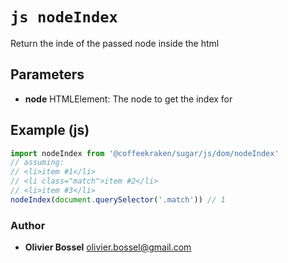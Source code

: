


<!-- @namespace    sugar.js.dom -->
<!-- @name    nodeIndex -->

# ```js nodeIndex ```


Return the inde of the passed node inside the html

## Parameters

- **node**  HTMLElement: The node to get the index for



## Example (js)

```js
import nodeIndex from '@coffeekraken/sugar/js/dom/nodeIndex'
// assuming:
// <li>item #1</li>
// <li class="match">item #2</li>
// <li>item #3</li>
nodeIndex(document.querySelector('.match')) // 1
```


### Author
- **Olivier Bossel** <a href="mailto:olivier.bossel@gmail.com">olivier.bossel@gmail.com</a> 



